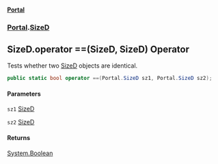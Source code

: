 #### [Portal](index.md 'index')
### [Portal](Portal.md 'Portal').[SizeD](SizeD.md 'Portal.SizeD')

## SizeD.operator ==(SizeD, SizeD) Operator

Tests whether two [SizeD](SizeD.md 'Portal.SizeD') objects are identical.

```csharp
public static bool operator ==(Portal.SizeD sz1, Portal.SizeD sz2);
```
#### Parameters

<a name='Portal.SizeD.op_Equality(Portal.SizeD,Portal.SizeD).sz1'></a>

`sz1` [SizeD](SizeD.md 'Portal.SizeD')

<a name='Portal.SizeD.op_Equality(Portal.SizeD,Portal.SizeD).sz2'></a>

`sz2` [SizeD](SizeD.md 'Portal.SizeD')

#### Returns
[System.Boolean](https://docs.microsoft.com/en-us/dotnet/api/System.Boolean 'System.Boolean')